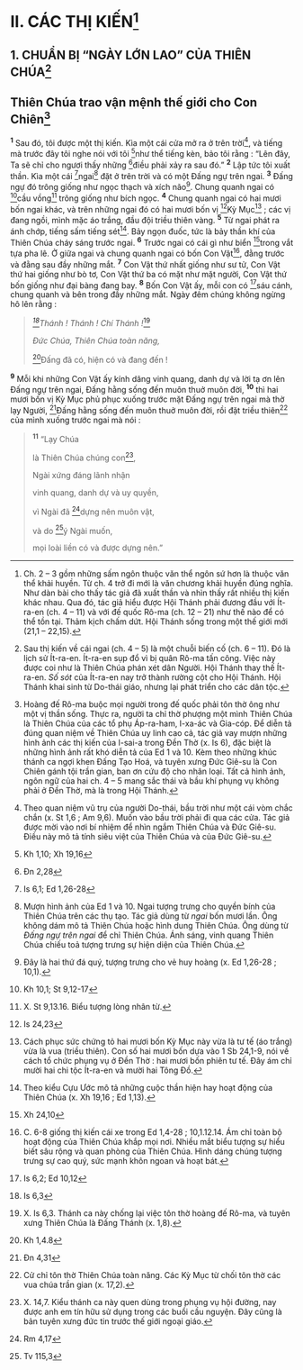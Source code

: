 # II. CÁC THỊ KIẾN[^1-72b66c10-45aa-47ec-917d-44cf194e2252]

## 1. CHUẨN BỊ “NGÀY LỚN LAO” CỦA THIÊN CHÚA[^2-72b66c10-45aa-47ec-917d-44cf194e2252]

## Thiên Chúa trao vận mệnh thế giới cho Con Chiên[^3-72b66c10-45aa-47ec-917d-44cf194e2252]

<sup><b>1</b></sup> Sau đó, tôi được một thị kiến. Kìa một cái cửa mở ra ở trên trời[^4-72b66c10-45aa-47ec-917d-44cf194e2252], và tiếng mà trước đây tôi nghe nói với tôi [^1@-72b66c10-45aa-47ec-917d-44cf194e2252]như thể tiếng kèn, bảo tôi rằng : “Lên đây, Ta sẽ chỉ cho ngươi thấy những [^2@-72b66c10-45aa-47ec-917d-44cf194e2252]điều phải xảy ra sau đó.” <sup><b>2</b></sup> Lập tức tôi xuất thần. Kìa một cái [^3@-72b66c10-45aa-47ec-917d-44cf194e2252]ngai[^5-72b66c10-45aa-47ec-917d-44cf194e2252] đặt ở trên trời và có một Đấng ngự trên ngai. <sup><b>3</b></sup> Đấng ngự đó trông giống như ngọc thạch và xích não[^6-72b66c10-45aa-47ec-917d-44cf194e2252]. Chung quanh ngai có [^4@-72b66c10-45aa-47ec-917d-44cf194e2252]cầu vồng[^7-72b66c10-45aa-47ec-917d-44cf194e2252] trông giống như bích ngọc. <sup><b>4</b></sup> Chung quanh ngai có hai mươi bốn ngai khác, và trên những ngai đó có hai mươi bốn vị [^5@-72b66c10-45aa-47ec-917d-44cf194e2252]Kỳ Mục[^8-72b66c10-45aa-47ec-917d-44cf194e2252] ; các vị đang ngồi, mình mặc áo trắng, đầu đội triều thiên vàng. <sup><b>5</b></sup> Từ ngai phát ra ánh chớp, tiếng sấm tiếng sét[^9-72b66c10-45aa-47ec-917d-44cf194e2252]. Bảy ngọn đuốc, tức là bảy thần khí của Thiên Chúa cháy sáng trước ngai. <sup><b>6</b></sup> Trước ngai có cái gì như biển [^6@-72b66c10-45aa-47ec-917d-44cf194e2252]trong vắt tựa pha lê. Ở giữa ngai và chung quanh ngai có bốn Con Vật[^10-72b66c10-45aa-47ec-917d-44cf194e2252], đằng trước và đằng sau đầy những mắt. <sup><b>7</b></sup> Con Vật thứ nhất giống như sư tử, Con Vật thứ hai giống như bò tơ, Con Vật thứ ba có mặt như mặt người, Con Vật thứ bốn giống như đại bàng đang bay. <sup><b>8</b></sup> Bốn Con Vật ấy, mỗi con có [^7@-72b66c10-45aa-47ec-917d-44cf194e2252]sáu cánh, chung quanh và bên trong đầy những mắt. Ngày đêm chúng không ngừng hô lên rằng :

> _[^8@-72b66c10-45aa-47ec-917d-44cf194e2252]Thánh ! Thánh ! Chí Thánh !_[^11-72b66c10-45aa-47ec-917d-44cf194e2252]
>
> _Đức Chúa, Thiên Chúa toàn năng,_
>
> [^9@-72b66c10-45aa-47ec-917d-44cf194e2252]Đấng đã có, hiện có và đang đến !

<sup><b>9</b></sup> Mỗi khi những Con Vật ấy kính dâng vinh quang, danh dự và lời tạ ơn lên Đấng ngự trên ngai, Đấng hằng sống đến muôn thuở muôn đời, <sup><b>10</b></sup> thì hai mươi bốn vị Kỳ Mục phủ phục xuống trước mặt Đấng ngự trên ngai mà thờ lạy Người, [^10@-72b66c10-45aa-47ec-917d-44cf194e2252]Đấng hằng sống đến muôn thuở muôn đời, rồi đặt triều thiên[^12-72b66c10-45aa-47ec-917d-44cf194e2252] của mình xuống trước ngai mà nói :

> <sup><b>11</b></sup> “Lạy Chúa
>
> là Thiên Chúa chúng con[^13-72b66c10-45aa-47ec-917d-44cf194e2252],
>
> Ngài xứng đáng lãnh nhận
>
> vinh quang, danh dự và uy quyền,
>
> vì Ngài đã [^11@-72b66c10-45aa-47ec-917d-44cf194e2252]dựng nên muôn vật,
>
> và do [^12@-72b66c10-45aa-47ec-917d-44cf194e2252]ý Ngài muốn,
>
> mọi loài liền có và được dựng nên.”

[^1-72b66c10-45aa-47ec-917d-44cf194e2252]: Ch. 2 – 3 gồm những sấm ngôn thuộc văn thể ngôn sứ hơn là thuộc văn thể khải huyền. Từ ch. 4 trở đi mới là văn chương khải huyền đúng nghĩa. Như dàn bài cho thấy tác giả đã xuất thần và nhìn thấy rất nhiều thị kiến khác nhau. Qua đó, tác giả hiểu được Hội Thánh phải đương đầu với Ít-ra-en (ch. 4 – 11) và với đế quốc Rô-ma (ch. 12 – 21) như thế nào để có thể tồn tại. Thảm kịch chấm dứt. Hội Thánh sống trong một thế giới mới (21,1 – 22,15).

[^2-72b66c10-45aa-47ec-917d-44cf194e2252]: Sau thị kiến về cái ngai (ch. 4 – 5) là một chuỗi biến cố (ch. 6 – 11). Đó là lịch sử Ít-ra-en. Ít-ra-en sụp đổ vì bị quân Rô-ma tấn công. Việc này được coi như là Thiên Chúa phán xét dân Người. Hội Thánh thay thế Ít-ra-en. _Số sót_ của Ít-ra-en nay trở thành rường cột cho Hội Thánh. Hội Thánh khai sinh từ Do-thái giáo, nhưng lại phát triển cho các dân tộc.

[^3-72b66c10-45aa-47ec-917d-44cf194e2252]: Hoàng đế Rô-ma buộc mọi người trong đế quốc phải tôn thờ ông như một vị thần sống. Thực ra, người ta chỉ thờ phượng một mình Thiên Chúa là Thiên Chúa của các tổ phụ Áp-ra-ham, I-xa-ác và Gia-cóp. Để diễn tả đúng quan niệm về Thiên Chúa uy linh cao cả, tác giả vay mượn những hình ảnh các thị kiến của I-sai-a trong Đền Thờ (x. Is 6), đặc biệt là những hình ảnh rất khó diễn tả của Ed 1 và 10. Kèm theo những khúc thánh ca ngợi khen Đấng Tạo Hoá, và tuyên xưng Đức Giê-su là Con Chiên gánh tội trần gian, ban ơn cứu độ cho nhân loại. Tất cả hình ảnh, ngôn ngữ của hai ch. 4 – 5 mang sắc thái và bầu khí phụng vụ không phải ở Đền Thờ, mà là trong Hội Thánh.

[^4-72b66c10-45aa-47ec-917d-44cf194e2252]: Theo quan niệm vũ trụ của người Do-thái, bầu trời như một cái vòm chắc chắn (x. St 1,6 ; Am 9,6). Muốn vào bầu trời phải đi qua các cửa. Tác giả được mời vào nơi bí nhiệm để nhìn ngắm Thiên Chúa và Đức Giê-su. Điều này mô tả tính siêu việt của Thiên Chúa và của Đức Giê-su.

[^5-72b66c10-45aa-47ec-917d-44cf194e2252]: Mượn hình ảnh của Ed 1 và 10. Ngai tượng trưng cho quyền bính của Thiên Chúa trên các thụ tạo. Tác giả dùng từ _ngai_ bốn mươi lần. Ông không dám mô tả Thiên Chúa hoặc hình dung Thiên Chúa. Ông dùng từ _Đấng ngự trên ngai_ để chỉ Thiên Chúa. Ánh sáng, vinh quang Thiên Chúa chiếu toả tượng trưng sự hiện diện của Thiên Chúa.

[^6-72b66c10-45aa-47ec-917d-44cf194e2252]: Đây là hai thứ đá quý, tượng trưng cho vẻ huy hoàng (x. Ed 1,26-28 ; 10,1).

[^7-72b66c10-45aa-47ec-917d-44cf194e2252]: X. St 9,13.16. Biểu tượng lòng nhân từ.

[^8-72b66c10-45aa-47ec-917d-44cf194e2252]: Cách phục sức chứng tỏ hai mươi bốn Kỳ Mục này vừa là tư tế (áo trắng) vừa là vua (triều thiên). Con số hai mươi bốn dựa vào 1 Sb 24,1-9, nói về cách tổ chức phụng vụ ở Đền Thờ : hai mươi bốn phiên tư tế. Đây ám chỉ mười hai chi tộc Ít-ra-en và mười hai Tông Đồ.

[^9-72b66c10-45aa-47ec-917d-44cf194e2252]: Theo kiểu Cựu Ước mô tả những cuộc thần hiện hay hoạt động của Thiên Chúa (x. Xh 19,16 ; Ed 1,13).

[^10-72b66c10-45aa-47ec-917d-44cf194e2252]: C. 6-8 giống thị kiến cái xe trong Ed 1,4-28 ; 10,1.12.14. Ám chỉ toàn bộ hoạt động của Thiên Chúa khắp mọi nơi. Nhiều mắt biểu tượng sự hiểu biết sâu rộng và quan phòng của Thiên Chúa. Hình dáng chúng tượng trưng sự cao quý, sức mạnh khôn ngoan và hoạt bát.

[^11-72b66c10-45aa-47ec-917d-44cf194e2252]: X. Is 6,3. Thánh ca này chống lại việc tôn thờ hoàng đế Rô-ma, và tuyên xưng Thiên Chúa là Đấng Thánh (x. 1,8).

[^12-72b66c10-45aa-47ec-917d-44cf194e2252]: Cử chỉ tôn thờ Thiên Chúa toàn năng. Các Kỳ Mục từ chối tôn thờ các vua chúa trần gian (x. 17,2).

[^13-72b66c10-45aa-47ec-917d-44cf194e2252]: X. 14,7. Kiểu thánh ca này quen dùng trong phụng vụ hội đường, nay được anh em tín hữu sử dụng trong các buổi cầu nguyện. Đây cũng là bản tuyên xưng đức tin trước thế giới ngoại giáo.

[^1@-72b66c10-45aa-47ec-917d-44cf194e2252]: Kh 1,10; Xh 19,16

[^2@-72b66c10-45aa-47ec-917d-44cf194e2252]: Đn 2,28

[^3@-72b66c10-45aa-47ec-917d-44cf194e2252]: Is 6,1; Ed 1,26-28

[^4@-72b66c10-45aa-47ec-917d-44cf194e2252]: Kh 10,1; St 9,12-17

[^5@-72b66c10-45aa-47ec-917d-44cf194e2252]: Is 24,23

[^6@-72b66c10-45aa-47ec-917d-44cf194e2252]: Xh 24,10

[^7@-72b66c10-45aa-47ec-917d-44cf194e2252]: Is 6,2; Ed 10,12

[^8@-72b66c10-45aa-47ec-917d-44cf194e2252]: Is 6,3

[^9@-72b66c10-45aa-47ec-917d-44cf194e2252]: Kh 1,4.8

[^10@-72b66c10-45aa-47ec-917d-44cf194e2252]: Đn 4,31

[^11@-72b66c10-45aa-47ec-917d-44cf194e2252]: Rm 4,17

[^12@-72b66c10-45aa-47ec-917d-44cf194e2252]: Tv 115,3
